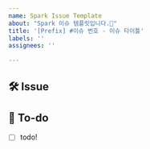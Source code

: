 ```yaml
---
name: Spark Issue Template
about: "Spark 이슈 템플릿입니다.🎇"
title: '[Prefix] #이슈 번호 - 이슈 타이틀'
labels: ''
assignees: ''

---
```


## 🛠 Issue
<!-- 이슈에 대해 간략하게 설명해주세요 -->

## 📝 To-do
<!-- 진행할 작업에 대해 적어주세요 -->
- [ ] todo!
